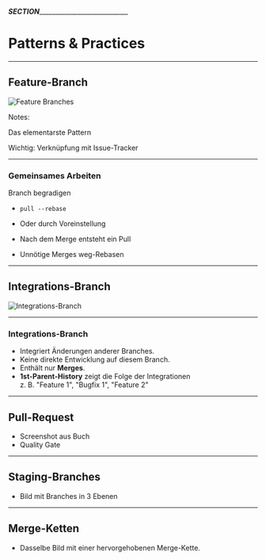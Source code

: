 ___SECTION_______________________________


Patterns & Practices
====================


_________________________________________


Feature-Branch
--------------


![Feature Branches](patterns/abb-feature-branches.png)

Notes:

Das elementarste Pattern

Wichtig: Verknüpfung mit Issue-Tracker



_________________________________________


### Gemeinsames Arbeiten

Branch begradigen

 * `pull --rebase`
 * Oder durch Voreinstellung

 * Nach dem Merge entsteht ein Pull
 * Unnötige Merges weg-Rebasen





_________________________________________


Integrations-Branch
-------------------


![Integrations-Branch](patterns/abb-integrationsbranch.png)


_________________________________________

### Integrations-Branch

 * Integriert Änderungen anderer Branches.
 * Keine direkte Entwicklung auf diesem Branch.
 * Enthält nur **Merges**.
 * **1st-Parent-History** zeigt die Folge der  Integrationen<BR/>
   z. B. "Feature 1", "Bugfix 1", "Feature 2"

_________________________________________


Pull-Request
------------

 * Screenshot aus Buch
 * Quality Gate

_________________________________________


Staging-Branches
----------------

 * Bild mit Branches in 3 Ebenen

_________________________________________


Merge-Ketten
------------


 * Dasselbe Bild mit einer hervorgehobenen Merge-Kette.
